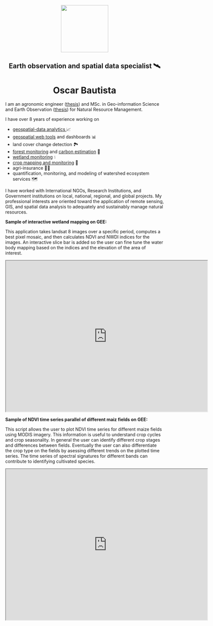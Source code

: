 <p dir="auto" style="text-align: center;"><img src="https://media-exp1.licdn.com/dms/image/C4E03AQF8_Gr-QcyS1Q/profile-displayphoto-shrink_800_800/0/1608312021319?e=1669852800&amp;v=beta&amp;t=WjOrOKW5-1YD-dKhWkpGaEP_b07OqQOOV_voE3q2LhA" alt="" width="150" height="150" /></p>
<h2 dir="auto" style="text-align: center;">Earth observation and spatial data specialist 🛰️</h2>
<h1 dir="auto" style="text-align: center;"><strong>Oscar Bautista</strong></h1> <script src="https://platform.linkedin.com/badges/js/profile.js" async defer type="text/javascript"></script>
<p dir="auto">I am an agronomic engineer (<a href="http://www.scielo.org.co/scielo.php?script=sci_arttext&amp;pid=S0120-99652013000100006">thesis</a>) and MSc. in Geo-information Science and Earth Observation (<a href="https://link.springer.com/article/10.1007/s10113-021-01770-6">thesis</a>) for Natural Resource Management.</p>
<p dir="auto">I have over 8 years of experience working on</p>
<ul dir="auto">
<li><a href="https://docs.google.com/document/d/1efPXAZSte3aUo5IvcFHMR4VJSL30h9oSOKmSzMF7QGM/edit?usp=sharing">geospatial-data analytics </a> 📈</li>
<li><a href="https://drive.google.com/file/d/11H6KJihmnUqFx97ToWSvKgRrEeZj4DOx/view">geospatial web tools</a> and dashboards 📊</li>
<li>land cover change detection 🏞️</li>
<li><a href="http://www.terra-i.org/news/news/San-Vicente-del-Cagu-n--Colombia-s--1-deforestation-hotspot.html">forest monitoring</a> and <a href="https://drive.google.com/open?id=11FprAcTDDuXDXpcF9ywYhGLXgA2iFvSa&amp;authuser=ovbautistac%40unal.edu.co&amp;usp=drive_fs">carbon estimation</a> 🌳</li>
<li><a href="https://code.earthengine.google.com/474f97f128657b75e10a2e07ba457b69?hideCode=true">wetland monitoring</a> 💧</li>
<li><a href="https://code.earthengine.google.com/cbd1dab50de8148602bee1b32bd56ef9?hideCode=true">crop mapping and monitoring</a> 🌾</li>
<li>agri-insurance 👨&zwj;🌾</li>
<li>quantification, monitoring, and modeling of watershed ecosystem services 🗺️</li>
</ul>
<p dir="auto" style="text-align: left;">I have worked with International NGOs, Research Institutions, and Government institutions on local, national, regional, and global projects. My professional interests are oriented toward the application of remote sensing, GIS, and spatial data analysis to adequately and sustainably manage natural resources.</p>
<p dir="auto" style="text-align: left;"><strong>Sample of interactive wetland mapping on GEE:</strong></p>
<p>This application takes landsat 8 images over a specific period, computes a best pixel mosaic, and then calculates NDVI and NWDI indices for the images. An interactive slice bar is added so the user can fine tune the water body mapping based on the indices and the elevation of the area of interest.&nbsp;</p>
<p><iframe src="https://drive.google.com/file/d/11P7h45X9MDnKtys45loBq5d91_RsJ4FS/preview" width="640" height="480"></iframe></p>
<p><strong>Sample of NDVI time series parallel of different maiz fields on GEE:</strong></p>
<p>This script allows the user to plot NDVI time series for different maize fields using MODIS imagery. This information is useful to understand crop cycles and crop seasonality. In general the user can identify different crop stages and differences between fields. Eventually the user can also differentiate the crop type on the fields by asessing different trends on the plotted time series. The time series of spectral signatures for different bands can contribute to identifying cultivated species.</p>
<p><iframe src="https://drive.google.com/file/d/11lk01XjJn0XFCnUefBtsfgMDJMq0bEr-/preview" width="640" height="480"></iframe></p>
